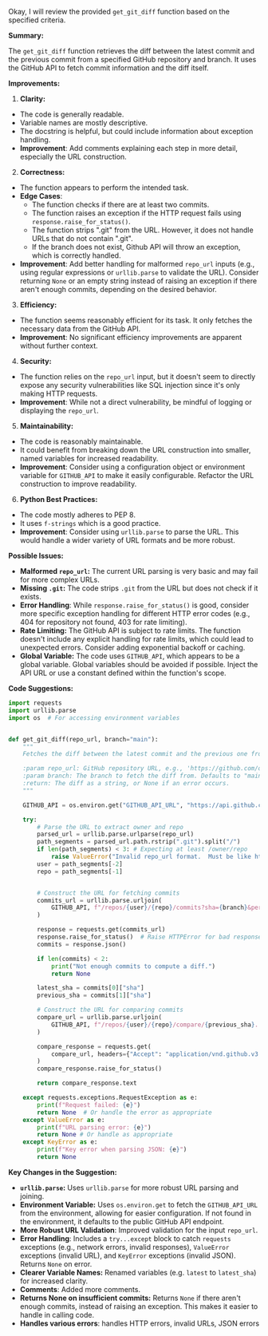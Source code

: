 Okay, I will review the provided `get_git_diff` function based on the specified criteria.

**Summary:**

The `get_git_diff` function retrieves the diff between the latest commit and the previous commit from a specified GitHub repository and branch. It uses the GitHub API to fetch commit information and the diff itself.

**Improvements:**

1.  **Clarity:**

*   The code is generally readable.
*   Variable names are mostly descriptive.
*   The docstring is helpful, but could include information about exception handling.
*   **Improvement**: Add comments explaining each step in more detail, especially the URL construction.

2.  **Correctness:**

*   The function appears to perform the intended task.
*   **Edge Cases**:
    *   The function checks if there are at least two commits.
    *   The function raises an exception if the HTTP request fails using `response.raise_for_status()`.
    *   The function strips ".git" from the URL. However, it does not handle URLs that do not contain ".git".
    *   If the branch does not exist, Github API will throw an exception, which is correctly handled.
*   **Improvement**: Add better handling for malformed `repo_url` inputs (e.g., using regular expressions or `urllib.parse` to validate the URL).  Consider returning `None` or an empty string instead of raising an exception if there aren't enough commits, depending on the desired behavior.

3.  **Efficiency:**

*   The function seems reasonably efficient for its task. It only fetches the necessary data from the GitHub API.
*   **Improvement**: No significant efficiency improvements are apparent without further context.

4.  **Security:**

*   The function relies on the `repo_url` input, but it doesn't seem to directly expose any security vulnerabilities like SQL injection since it's only making HTTP requests.
*   **Improvement**: While not a direct vulnerability, be mindful of logging or displaying the `repo_url`.

5.  **Maintainability:**

*   The code is reasonably maintainable.
*   It could benefit from breaking down the URL construction into smaller, named variables for increased readability.
*   **Improvement**:  Consider using a configuration object or environment variable for `GITHUB_API` to make it easily configurable.  Refactor the URL construction to improve readability.

6.  **Python Best Practices:**

*   The code mostly adheres to PEP 8.
*   It uses `f-strings` which is a good practice.
*   **Improvement**: Consider using `urllib.parse` to parse the URL. This would handle a wider variety of URL formats and be more robust.

**Possible Issues:**

*   **Malformed `repo_url`:**  The current URL parsing is very basic and may fail for more complex URLs.
*   **Missing `.git`:** The code strips `.git` from the URL but does not check if it exists.
*   **Error Handling**: While `response.raise_for_status()` is good, consider more specific exception handling for different HTTP error codes (e.g., 404 for repository not found, 403 for rate limiting).
*   **Rate Limiting:** The GitHub API is subject to rate limits. The function doesn't include any explicit handling for rate limits, which could lead to unexpected errors.  Consider adding exponential backoff or caching.
*   **Global Variable:** The code uses `GITHUB_API`, which appears to be a global variable.  Global variables should be avoided if possible. Inject the API URL or use a constant defined within the function's scope.

**Code Suggestions:**

```python
import requests
import urllib.parse
import os  # For accessing environment variables


def get_git_diff(repo_url, branch="main"):
    """
    Fetches the diff between the latest commit and the previous one from a GitHub repository.

    :param repo_url: GitHub repository URL, e.g., 'https://github.com/owner/repo.git'
    :param branch: The branch to fetch the diff from. Defaults to "main".
    :return: The diff as a string, or None if an error occurs.
    """

    GITHUB_API = os.environ.get("GITHUB_API_URL", "https://api.github.com") # Set default and allow override

    try:
        # Parse the URL to extract owner and repo
        parsed_url = urllib.parse.urlparse(repo_url)
        path_segments = parsed_url.path.rstrip(".git").split("/")
        if len(path_segments) < 3: # Expecting at least /owner/repo
            raise ValueError("Invalid repo_url format.  Must be like https://github.com/owner/repo.git")
        user = path_segments[-2]
        repo = path_segments[-1]


        # Construct the URL for fetching commits
        commits_url = urllib.parse.urljoin(
            GITHUB_API, f"/repos/{user}/{repo}/commits?sha={branch}&per_page=2"
        )

        response = requests.get(commits_url)
        response.raise_for_status()  # Raise HTTPError for bad responses (4xx or 5xx)
        commits = response.json()

        if len(commits) < 2:
            print("Not enough commits to compute a diff.")
            return None

        latest_sha = commits[0]["sha"]
        previous_sha = commits[1]["sha"]

        # Construct the URL for comparing commits
        compare_url = urllib.parse.urljoin(
            GITHUB_API, f"/repos/{user}/{repo}/compare/{previous_sha}...{latest_sha}"
        )

        compare_response = requests.get(
            compare_url, headers={"Accept": "application/vnd.github.v3.diff"}
        )
        compare_response.raise_for_status()

        return compare_response.text

    except requests.exceptions.RequestException as e:
        print(f"Request failed: {e}")
        return None  # Or handle the error as appropriate
    except ValueError as e:
        print(f"URL parsing error: {e}")
        return None # Or handle as appropriate
    except KeyError as e:
        print(f"Key error when parsing JSON: {e}")
        return None

```

**Key Changes in the Suggestion:**

*   **`urllib.parse`:** Uses `urllib.parse` for more robust URL parsing and joining.
*   **Environment Variable:**  Uses `os.environ.get` to fetch the `GITHUB_API_URL` from the environment, allowing for easier configuration. If not found in the environment, it defaults to the public GitHub API endpoint.
*   **More Robust URL Validation**: Improved validation for the input `repo_url`.
*   **Error Handling**: Includes a `try...except` block to catch `requests` exceptions (e.g., network errors, invalid responses), `ValueError` exceptions (invalid URL), and `KeyError` exceptions (invalid JSON).  Returns `None` on error.
*   **Clearer Variable Names:** Renamed variables (e.g. `latest` to `latest_sha`) for increased clarity.
*   **Comments**: Added more comments.
*   **Returns None on insufficient commits:** Returns `None` if there aren't enough commits, instead of raising an exception. This makes it easier to handle in calling code.
*   **Handles various errors**: handles HTTP errors, invalid URLs, JSON errors